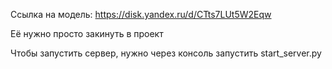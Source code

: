 Ссылка на модель: https://disk.yandex.ru/d/CTts7LUt5W2Eqw

Её нужно просто закинуть в проект

Чтобы запустить сервер, нужно через консоль запустить start_server.py

